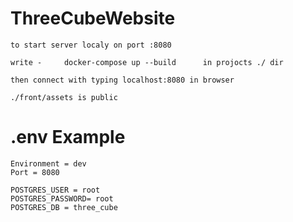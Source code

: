 # ThreeCubeWebsite

    to start server localy on port :8080

    write -     docker-compose up --build      in projocts ./ dir

    then connect with typing localhost:8080 in browser

    ./front/assets is public



# .env Example
    Environment = dev
    Port = 8080
    
    POSTGRES_USER = root
    POSTGRES_PASSWORD= root
    POSTGRES_DB = three_cube

